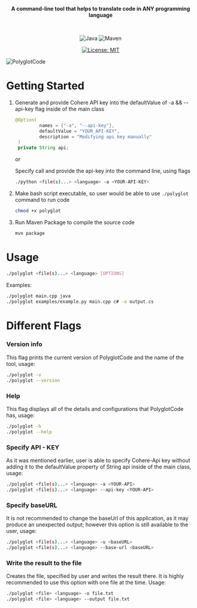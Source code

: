 
<div align="center">

**A command-line tool that helps to translate code in ANY programming language**

<br>

![Java](https://img.shields.io/badge/Java-ED8B00?style=for-the-badge&logo=java&logoColor=blue)
![Maven](https://img.shields.io/badge/apache_maven-C71A36?style=for-the-badge&logo=apachemaven&logoColor=black)

[![License: MIT](https://img.shields.io/badge/License-MIT-blue.svg)](https://opensource.org/licenses/MIT)

</div>

![PolyglotCode](https://github.com/user-attachments/assets/8d1b8103-de95-4c17-9372-35ad820d779a)

# Getting Started

1. Generate and provide Cohere API key into the defaultValue of -a && --api-key flag inside of the main class
   ```java
   @Option(
            names = {"-a", "--api-key"},
            defaultValue = "YOUR_API-KEY",
            description = "Modifying api key manually"
    )
    private String api;
   ```
   or
   
   Specify call and provide the api-key into the command line, using flags
    ```bash
    ./python <file(s)...> <language> -a <YOUR-API-KEY>
    ```

3. Make bash script executable, so user would be able to use `./polyglot` command to run code
   ```bash
   chmod +x polyglot
   ```

4. Run Maven Package to compile the source code
   ```bash
   mvn package
   ```

# Usage

```bash
./polyglot <file(s)...> <language> [OPTIONS]
```

Examples:

```bash
./polyglot main.cpp java
./polyglot examples/example.py main.cpp c# -o output.cs
```

# Different Flags

### Version info

This flag prints the current version of PolyglotCode and the name of the tool, usage:

```bash
./polyglot -v
./polyglot --version
```

### Help

This flag displays all of the details and configurations that PolyglotCode has, usage:

```bash
./polyglot -h
./polyglot --help
```

### Specify API - KEY

As it was mentioned earlier, user is able to specify Cohere-Api key without adding it to the defaultValue property of String api inside of the main class, usage:

```bash
./polyglot <file(s)...> <language> -a <YOUR-API>
./polyglot <file(s)...> <language> --api-key <YOUR-API>
```

### Specify baseURL

It is not recommended to change the baseUrl of this application, as it may produce an unexpected output; however this option is still available to the user, usage:

```bash
./polyglot <file(s)...> <language> -u <baseURL>
./polyglot <file(s)...> <language> --base-url <baseURL>
```

### Write the result to the file

Creates the file, specified by user and writes the result there. It is highly recommended to use this option with one file at the time. Usage:

```bash
./polyglot <file> <language> -o file.txt
./polyglot <file> <language> --output file.txt
```

